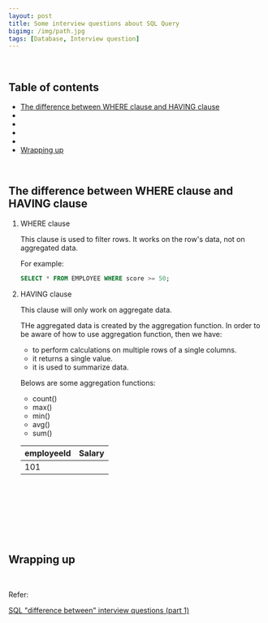 ```yaml
---
layout: post
title: Some interview questions about SQL Query
bigimg: /img/path.jpg
tags: [Database, Interview question]
---
```




<br>

## Table of contents
- [The difference between WHERE clause and HAVING clause](#the-difference-between-where-clause-and-having-clause)
- []()
- []()
- []()
- []()
- [Wrapping up](#wrapping-up)


<br>

## The difference between WHERE clause and HAVING clause

1. WHERE clause

    This clause is used to filter rows. It works on the row's data, not on aggregated data.

    For example:

    ```sql
    SELECT * FROM EMPLOYEE WHERE score >= 50;
    ```

2. HAVING clause

    This clause will only work on aggregate data.

    THe aggregated data is created by the aggregation function. In order to be aware of how to use aggregation function, then we have:
    - to perform calculations on multiple rows of a single columns.
    - it returns a single value.
    - it is used to summarize data.

    Belows are some aggregation functions:
    - count()
    - max()
    - min()
    - avg()
    - sum()

    |      employeeId       |       Salary       |
    | --------------------- | ------------------ |
    | 101



<br>

## 





<br>

## 






<br>

## Wrapping up







<br>

Refer:

[SQL "difference between" interview questions (part 1)](https://www.youtube.com/watch?v=RZc4QSRRk98&t=10s)

[]()

[]()